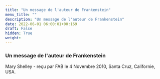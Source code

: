 ```yaml
---
title: "Un message de l'auteur de Frankenstein"
menu_title: ""
description: "Un message de l'auteur de Frankenstein"
date: 2022-06-01 06:00:01+00:169
draft: False
hidden: True
weight:
---
```

### Un message de l'auteur de Frankenstein

Mary Shelley - reçu par FAB le 4 Novembre 2010, Santa Cruz, Californie, USA.



